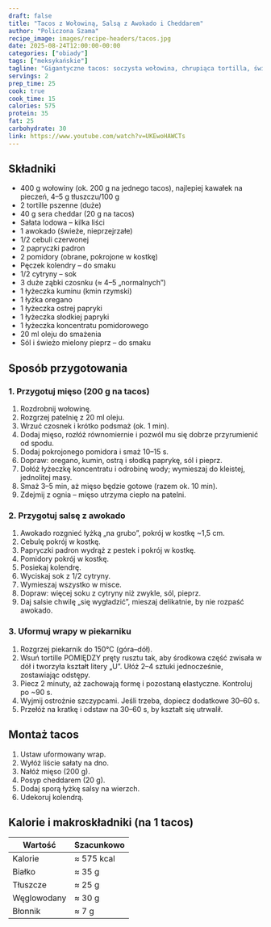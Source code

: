 ```yaml
---
draft: false
title: "Tacos z Wołowiną, Salsą z Awokado i Cheddarem"
author: "Policzona Szama"
recipe_image: images/recipe-headers/tacos.jpg
date: 2025-08-24T12:00:00-00:00
categories: ["obiady"]
tags: ["meksykańskie"]
tagline: "Gigantyczne tacos: soczysta wołowina, chrupiąca tortilla, świeża salsa i dużo cheddara."
servings: 2
prep_time: 25
cook: true
cook_time: 15
calories: 575
protein: 35
fat: 25
carbohydrate: 30
link: https://www.youtube.com/watch?v=UKEwoHAWCTs
---
```


## Składniki

- 400 g wołowiny (ok. 200 g na jednego tacos), najlepiej kawałek na pieczeń, 4–5 g tłuszczu/100 g
- 2 tortille pszenne (duże)
- 40 g sera cheddar (20 g na tacos)
- Sałata lodowa – kilka liści
- 1 awokado (świeże, nieprzejrzałe)
- 1/2 cebuli czerwonej
- 2 papryczki padron
- 2 pomidory (obrane, pokrojone w kostkę)
- Pęczek kolendry – do smaku
- 1/2 cytryny – sok
- 3 duże ząbki czosnku (≈ 4–5 „normalnych”)
- 1 łyżeczka kuminu (kmin rzymski)
- 1 łyżka oregano
- 1 łyżeczka ostrej papryki
- 1 łyżeczka słodkiej papryki
- 1 łyżeczka koncentratu pomidorowego
- 20 ml oleju do smażenia
- Sól i świeżo mielony pieprz – do smaku

## Sposób przygotowania

### 1. Przygotuj mięso (200 g na tacos)

1. Rozdrobnij wołowinę.
2. Rozgrzej patelnię z 20 ml oleju.
3. Wrzuć czosnek i krótko podsmaż (ok. 1 min).
4. Dodaj mięso, rozłóż równomiernie i pozwól mu się dobrze przyrumienić od spodu.
5. Dodaj pokrojonego pomidora i smaż 10–15 s.
6. Dopraw: oregano, kumin, ostrą i słodką paprykę, sól i pieprz.
7. Dołóż łyżeczkę koncentratu i odrobinę wody; wymieszaj do kleistej, jednolitej masy.
8. Smaż 3–5 min, aż mięso będzie gotowe (razem ok. 10 min).
9. Zdejmij z ognia – mięso utrzyma ciepło na patelni.


### 2. Przygotuj salsę z awokado

1. Awokado rozgnieć łyżką „na grubo”, pokrój w kostkę ~1,5 cm.
2. Cebulę pokrój w kostkę.
3. Papryczki padron wydrąż z pestek i pokrój w kostkę.
4. Pomidory pokrój w kostkę.
5. Posiekaj kolendrę.
6. Wyciskaj sok z 1/2 cytryny.
7. Wymieszaj wszystko w misce.
8. Dopraw: więcej soku z cytryny niż zwykle, sól, pieprz.
9. Daj salsie chwilę „się wygładzić”, mieszaj delikatnie, by nie rozpaść awokado.

### 3. Uformuj wrapy w piekarniku

1. Rozgrzej piekarnik do 150°C (góra–dół).
2. Wsuń tortille POMIĘDZY pręty rusztu tak, aby środkowa część zwisała w dół i tworzyła kształt litery „U”. Ułóż 2–4 sztuki jednocześnie, zostawiając odstępy.
3. Piecz 2 minuty, aż zachowają formę i pozostaną elastyczne. Kontroluj po ~90 s.
4. Wyjmij ostrożnie szczypcami. Jeśli trzeba, dopiecz dodatkowe 30–60 s.
5. Przełóż na kratkę i odstaw na 30–60 s, by kształt się utrwalił.


## Montaż tacos

1. Ustaw uformowany wrap.
2. Wyłóż liście sałaty na dno.
3. Nałóż mięso (200 g).
4. Posyp cheddarem (20 g).
5. Dodaj sporą łyżkę salsy na wierzch.
6. Udekoruj kolendrą.


## Kalorie i makroskładniki (na 1 tacos)
| Wartość       | Szacunkowo |
|---------------|------------|
| Kalorie       | ≈ 575 kcal |
| Białko        | ≈ 35 g     |
| Tłuszcze      | ≈ 25 g     |
| Węglowodany   | ≈ 30 g     |
| Błonnik       | ≈ 7 g      |